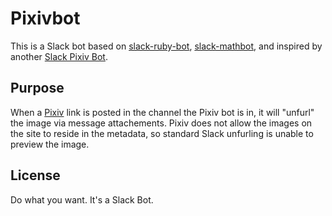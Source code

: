 # Pixivbot
This is a Slack bot based on [slack-ruby-bot](https://github.com/dblock/slack-ruby-bot), [slack-mathbot](https://github.com/dblock/slack-mathbot), and inspired by another [Slack Pixiv Bot](https://github.com/castaneai/slack-pixiv-bot).

## Purpose

When a [Pixiv](http://www.pixiv.net/) link is posted in the channel the Pixiv bot is in, it will "unfurl" the image via message attachements. Pixiv does not allow the images on the site to reside in the metadata, so standard Slack unfurling is unable to preview the image.

## License

Do what you want. It's a Slack Bot.
